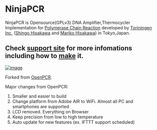 NinjaPCR
============
NinjaPCR is Opensource(GPLv3) DNA Amplifier,Thermocycler Implementation for [Polymerase Chain Reaction](http://en.wikipedia.org/wiki/Polymerase_chain_reaction) developed by [Toriningen Inc.](http://www.tori.st) ([Shingo Hisakawa](https://www.facebook.com/hisakawa) and [Mariko Hisakawa](https://www.facebook.com/maripo)) in Tokyo,Japan.<br />

## Check [support site](https://ninjapcr.tori.st) for more infomations including how to [make](https://ninjapcr.tori.st/maker/) it.

[![image](https://ninjapcr.tori.st/maker/images/maker_and_kit5.jpg)](https://ninjapcr.tori.st)

Forked from [OpenPCR](https://github.com/jperfetto/OpenPCR).

Major changes from OpenPCR:<br />
01. Smaller and easier to build<br />
02. Change platform from Adobe AIR to WiFi. Almost all PC and smartphones are supported<br />
03. LCD removed. Everything on Browser<br />
04. Keep precision from low to high temperature<br />
05. Auto update for new features (ex. IFTTT support scheduled)<br />
